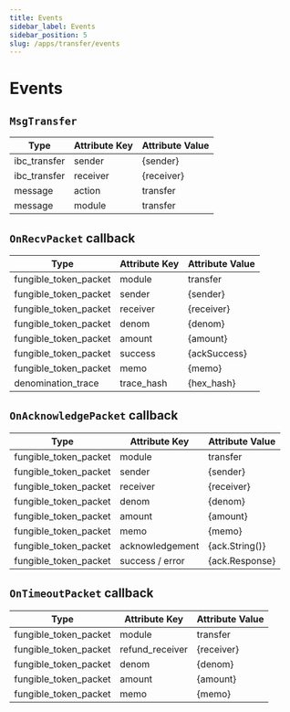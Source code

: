```yaml
---
title: Events
sidebar_label: Events
sidebar_position: 5
slug: /apps/transfer/events
---
```



# Events

## `MsgTransfer`

| Type         | Attribute Key | Attribute Value |
|--------------|---------------|-----------------|
| ibc_transfer | sender        | \{sender\}      |
| ibc_transfer | receiver      | \{receiver\}    |
| message      | action        | transfer        |
| message      | module        | transfer        |

## `OnRecvPacket` callback

| Type                  | Attribute Key | Attribute Value |
|-----------------------|---------------|-----------------|
| fungible_token_packet | module        | transfer        |
| fungible_token_packet | sender        | \{sender\}      | 
| fungible_token_packet | receiver      | \{receiver\}    | 
| fungible_token_packet | denom         | \{denom\}       | 
| fungible_token_packet | amount        | \{amount\}      | 
| fungible_token_packet | success       | \{ackSuccess\}  | 
| fungible_token_packet | memo          | \{memo\}        | 
| denomination_trace    | trace_hash    | \{hex_hash\}    | 

## `OnAcknowledgePacket` callback

| Type                  | Attribute Key   | Attribute Value   |
|-----------------------|-----------------|-------------------|
| fungible_token_packet | module          | transfer          |
| fungible_token_packet | sender          | \{sender\}        |
| fungible_token_packet | receiver        | \{receiver\}      |
| fungible_token_packet | denom           | \{denom\}         |
| fungible_token_packet | amount          | \{amount\}        |
| fungible_token_packet | memo            | \{memo\}          |
| fungible_token_packet | acknowledgement | \{ack.String()\}  |
| fungible_token_packet | success / error | \{ack.Response\}  |

## `OnTimeoutPacket` callback

| Type                  | Attribute Key   | Attribute Value |
|-----------------------|-----------------|-----------------|
| fungible_token_packet | module          | transfer        |
| fungible_token_packet | refund_receiver | \{receiver\}    |
| fungible_token_packet | denom           | \{denom\}       |
| fungible_token_packet | amount          | \{amount\}      |
| fungible_token_packet | memo            | \{memo\}        |
